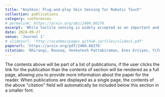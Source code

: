 ```yaml
---
title: "AnySkin: Plug-and-play Skin Sensing for Robotic Touch"
collection: publications
category: conferences
# permalink: https://arxiv.org/abs/2409.08276
excerpt: 'While tactile sensing is widely accepted as an important and useful sensing modality, its use pales in comparison to other sensory modalities like vision and proprioception. AnySkin addresses the critical challenges that impede the use of tactile sensing -- versatility, replaceability, and data reusability.'
date: 2024-09-27
venue: 'Journal 1'
# slidesurl: 'http://academicpages.github.io/files/slides1.pdf'
paperurl: 'https://arxiv.org/pdf/2409.08276'
citation: 'Bhirangi, Raunaq, Venkatesh Pattabiraman, Enes Erciyes, Yifeng Cao, Tess Hellebrekers, and Lerrel Pinto. "AnySkin: Plug-and-play Skin Sensing for Robotic Touch." arXiv preprint arXiv:2409.08276 (2024).'
---
```


The contents above will be part of a list of publications, if the user clicks the link for the publication than the contents of section will be rendered as a full page, allowing you to provide more information about the paper for the reader. When publications are displayed as a single page, the contents of the above "citation" field will automatically be included below this section in a smaller font.